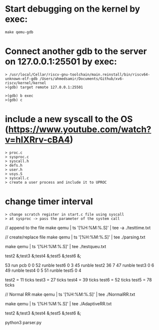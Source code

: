 # Start debugging on the kernel by exec:
    make qemu-gdb

# Connect another gdb to the server on 127.0.0.1:25501 by exec:
    > /usr/local/Cellar/riscv-gnu-toolchain/main.reinstall/bin/riscv64-unknown-elf-gdb /Users/ahmedsamir/Documents/Github/xv6-riscv/kernel/kernel
    >(gdb) target remote 127.0.0.1:25501

    >(gdb) b exec
    >(gdb) c
    

# include a new syscall to the OS (https://www.youtube.com/watch?v=hIXRrv-cBA4)
    > proc.c
    > sysproc.c
    > syscall.h
    > defs.h
    > user.h
    > usys.S
    > syscall.c
    > create a user process and include it to UPROC





# change timer interval
    > change scratch register in start.c file using syscall
    > at sysproc -> pass the parameter of the system call



// append to the file
make qemu | ts '[%H:%M:%.S]' | tee -a ./testtime.txt

// create/replace file
make qemu | ts '[%H:%M:%.S]' | tee ./parsing.txt

make qemu | ts '[%H:%M:%.S]' | tee ./testqueu.txt

test2 &;test3 &;test4 &;test5 &;test6 &;



53      run     pcb     0       0
52      runble  test6   0       3
45      runble  test2   36      7
47      runble  test3   0       6
49      runble  test4   0       5
51      runble  test5   0       4











test2 = 11 ticks
test3 = 27 ticks
test4 = 39 ticks
test6 = 52 ticks
test5 = 78 ticks



// Normal RR
make qemu | ts '[%H:%M:%.S]' | tee ./NormalRR.txt

make qemu | ts '[%H:%M:%.S]' | tee ./AdaptiveRR.txt

test2 &;test3 &;test4 &;test5 &;test6 &;

python3 parser.py